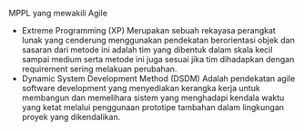 MPPL yang mewakili Agile
  - Extreme Programming (XP)
      Merupakan sebuah rekayasa perangkat lunak yang cenderung menggunakan pendekatan berorientasi objek dan sasaran dari metode ini adalah tim yang dibentuk dalam skala kecil       sampai medium serta metode ini juga sesuai jika tim dihadapkan dengan requirement sering melakuan perubahan.
  - Dynamic System Development Method (DSDM)
      Adalah pendekatan agile software development yang menyediakan kerangka kerja untuk membangun dan memelihara sistem yang menghadapi kendala waktu yang ketat melalui             penggunaan prototipe tambahan dalam lingkungan proyek yang dikendalikan.
